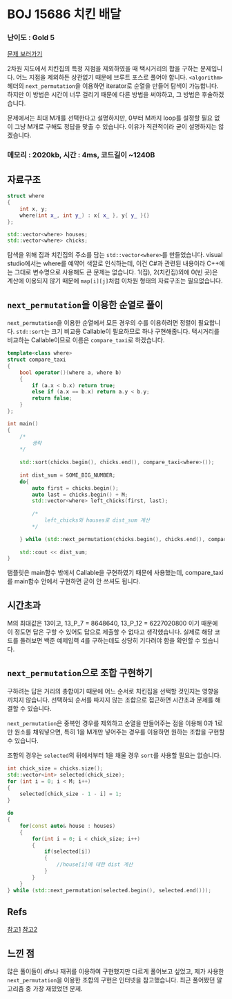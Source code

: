 

# BOJ 15686 치킨 배달

### 난이도 : Gold 5
[문제 보러가기](https://www.acmicpc.net/problem/15686)

2차원 지도에서 치킨집의 특정 지점을 제외하였을 때  택시거리의 합을 구하는 문제입니다.
어느 지점을 제외하든 상관없기 때문에 브루트 포스로 풀어야 합니다.
```<algorithm>``` 헤더의  ```next_permutation```을 이용하면 iterator로 순열을 만들어 탐색이 가능합니다. 하지만 이 방법은 시간이 너무 걸리기 때문에 다른 방법을 써야하고, 그 방법은 후술하겠습니다.

문제에서는 최대 M개를 선택한다고 설명하지만, 0부터 M까지 loop를 설정할 필요 없이 그냥 M개로 구해도 정답을 맞출 수 있습니다. 이유가 직관적이라 굳이 설명하지는 않겠습니다.

### 메모리 : 2020kb, 시간 : 4ms, 코드길이 ~1240B


## 자료구조
```c++
struct where
{
	int x, y;
	where(int x_, int y_) : x{ x_ }, y{ y_ }{}
};

std::vector<where> houses;
std::vector<where> chicks;
```
탐색을 위해 집과 치킨집의 주소를 담는 ```std::vector<where>```를 만들었습니다.
visual studio에서는 where를 예약어 색깔로 인식하는데, 이건 C#과 관련된 내용이라 C++에는 그대로 변수명으로 사용해도 큰 문제는 없습니다.
1(집), 2(치킨집)외에 0(빈 곳)은 계산에 이용되지 않기 때문에 ```map[i][j]```처럼 이차원 형태의 자료구조는 필요없습니다.


## ```next_permutation```을 이용한 순열로 풀이
```next_permutation```을 이용한 순열에서 모든 경우의 수를 이용하려면 정렬이 필요합니다.
```std::sort```는 크기 비교용 Callable이 필요하므로 하나 구현해줍니다. 택시거리를 비교하는 Callable이므로 이름은 ```compare_taxi```로 하겠습니다.

```c++
template<class where>
struct compare_taxi
{
	bool operator()(where a, where b)
	{
		if (a.x < b.x) return true;
		else if (a.x == b.x) return a.y < b.y;
		return false;
	}
};

int main()
{
	/*
		생략
	*/
	
	std::sort(chicks.begin(), chicks.end(), compare_taxi<where>());
	
	int dist_sum = SOME_BIG_NUMBER;
	do{
		auto first = chicks.begin();
		auto last = chicks.begin() + M;
		std::vector<where> left_chicks(first, last);
		
		/*
			left_chicks와 houses로 dist_sum 계산
		*/

	} while (std::next_permutation(chicks.begin(), chicks.end(), compare_taxi<where>()));
	
	std::cout << dist_sum;
}
```
탬플릿은 main함수 밖에서 Callable을 구현하였기 때문에 사용했는데, compare_taxi를 main함수 안에서 구현하면 굳이 안 쓰셔도 됩니다.

## 시간초과
M의 최대값은 13이고, 13_P_7 =  8648640, 13_P_12 = 6227020800 이기 때문에 이 정도면 답은 구할 수 있어도 답으로 제출할 수 없다고 생각했습니다. 실제로 해당 코드를 돌려보면 백준 예제입력 4를 구하는데도 상당히 기다려야 함을 확인할 수 있습니다.

## ```next_permutation```으로 조합 구현하기

구하려는 답은 거리의 총합이기 때문에 어느 순서로 치킨집을 선택할 것인지는 영향을 끼치지 않습니다. 선택하되 순서를 따지지 않는 조합으로 접근하면 시간초과 문제를 해결할 수 있습니다.

```next_permutation```은 중복인 경우를 제외하고 순열을 만들어주는 점을 이용해 0과 1로만 원소를 채워넣으면, 특히 1을 M개만 넣어주는 경우를 이용하면 원하는 조합을 구현할 수 있습니다.

조합의 경우는 ```selected```의 뒤에서부터 1을 채울 경우 ```sort```를 사용할 필요는 없습니다.

```c++
int chick_size = chicks.size();
std::vector<int> selected(chick_size);
for (int i = 0; i < M; i++) 
{
	selected[chick_size - 1 - i] = 1;
}

do
{
	for(const auto& house : houses)
	{
		for(int i = 0; i < chick_size; i++)
		{
			if(selected[i])
			{
				//house[i]에 대한 dist 계산
			}
		}
	}
} while (std::next_permutation(selected.begin(), selected.end()));
```

## Refs
[참고1](https://twpower.github.io/90-combination-by-using-next_permutation)
[참고2](https://mind-devlog.tistory.com/78)


## 느낀 점
많은 풀이들이 dfs나 재귀를 이용하여 구현했지만 다르게 풀어보고 싶었고, 제가 사용한 ```next_permutation```을 이용한 조합의 구현은 인터넷을 참고했습니다.
최근 풀어봤던 알고리즘 중 가장 재밌었던 문제.
